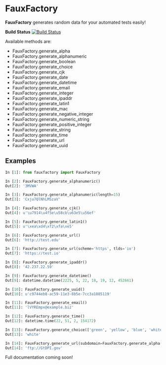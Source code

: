FauxFactory
===========

**FauxFactory** generates random data for your automated tests easily!

**Build Status** [![Build Status](https://travis-ci.org/omaciel/fauxfactory.png?branch=master)](https://travis-ci.org/omaciel/fauxfactory)

Available methods are:

* FauxFactory.generate_alpha
* FauxFactory.generate_alphanumeric
* FauxFactory.generate_boolean
* FauxFactory.generate_choice
* FauxFactory.generate_cjk
* FauxFactory.generate_date
* FauxFactory.generate_datetime
* FauxFactory.generate_email
* FauxFactory.generate_integer
* FauxFactory.generate_ipaddr
* FauxFactory.generate_latin1
* FauxFactory.generate_mac
* FauxFactory.generate_negative_integer
* FauxFactory.generate_numeric_string
* FauxFactory.generate_positive_integer
* FauxFactory.generate_string
* FauxFactory.generate_time
* FauxFactory.generate_url
* FauxFactory.generate_uuid

Examples
--------

```python
In [1]: from fauxfactory import FauxFactory

In [2]: FauxFactory.generate_alphanumeric()
Out[2]: '3MVWA'

In [3]: FauxFactory.generate_alphanumeric(length=15)
Out[3]: 'Cxju7QlNhLMSzaV'

In [4]: FauxFactory.generate_cjk()
Out[4]: u'\u7914\u4f5e\u58cb\u63e5\u56ef'

In [5]: FauxFactory.generate_latin1()
Out[5]: u'\xea\xd4\xf2\xfa\xe5'

In [6]: FauxFactory.generate_url()
Out[6]: 'http://test.edu'

In [7]: FauxFactory.generate_url(scheme='https', tlds='io')
Out[7]: 'https://test.io'

In [8]: FauxFactory.generate_ipaddr()
Out[8]: '42.237.22.59'

In [9]: FauxFactory.generate_datetime()
Out[9]: datetime.datetime(2225, 5, 22, 18, 19, 12, 452661)

In [10]: FauxFactory.generate_uuid()
Out[10]: u'c9744eb8-ac59-11e3-8b5e-7cc3a1885119'

In [11]: FauxFactory.generate_email()
Out[11]: 'lVYREmpx@example.biz'

In [12]: FauxFactory.generate_time()
Out[12]: datetime.time(22, 51, 2, 154172)

In [13]: FauxFactory.generate_choice(['green', 'yellow', 'blue', 'white'])
Out[13]: 'white'

In [14]: FauxFactory.generate_url(subdomain=FauxFactory.generate_alpha())
Out[14]: 'ftp://GtDPI.gov'
```

Full documentation coming soon!
